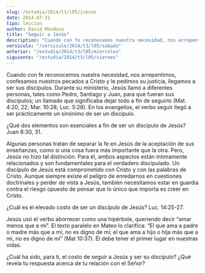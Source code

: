 ```yaml
---
slug: /estudia/2014/t3/l05/jueves
date: 2014-07-31
tipo: leccion
author: David Mendoza
title: "Seguir a Jesús"
description: "Cuando con fe reconocemos nuestra necesidad, nos arrepentimos, confesamos nuestros pecados a Cristo y le pedimos su justicia, llegamos a ser sus discípulos. Durante su ministerio, Jesús llamó a diferentes personas, tales como Pedro, Santiago y Juan, para que fueran sus discípulos; un llamado que significaba dejar todo a fin de seguirlo"
versiculo: "/versiculo/2014/t3/l05/sabado"
anterior: "/estudia/2014/t3/l05/miercoles"
siguiente: "/estudia/2014/t3/l05/viernes"
---
```


Cuando con fe reconocemos nuestra necesidad, nos arrepentimos, confesamos nuestros pecados a Cristo y le pedimos su justicia, llegamos a ser sus discípulos. Durante su ministerio, Jesús llamó a diferentes personas, tales como Pedro, Santiago y Juan, para que fueran sus discípulos; un llamado que significaba dejar todo a fin de seguirlo (Mat. 4:20, 22; Mar. 10:28; Luc. 5:28). En los evangelios, el verbo seguir llegó a ser prácticamente un sinónimo de ser un discípulo.

¿Qué dos elementos son esenciales a fin de ser un discípulo de Jesús? Juan 8:30, 31.

Algunas personas tratan de separar la fe en Jesús de la aceptación de sus enseñanzas, como si una cosa fuera más importante que la otra. Pero, Jesús no hizo tal distinción. Para él, ambos aspectos están íntimamente relacionados y son fundamentales para el verdadero discipulado. Un discípulo de Jesús está comprometido con Cristo y con las palabras de Cristo. Aunque siempre existe el peligro de enredarnos en cuestiones doctrinales y perder de vista a Jesús, también necesitamos estar en guardia contra el riesgo opuesto de pensar que lo único que importa es creer en Cristo.

¿Cuál es el elevado costo de ser un discípulo de Jesús? Luc. 14:25-27.

Jesús usó el verbo aborrecer como una hipérbole, queriendo decir “amar menos que a mí”. El texto paralelo en Mateo lo clarifica: “El que ama a padre o madre más que a mí, no es digno de mí; el que ama a hijo o hija más que a mí, no es digno de mí” (Mat 10:37). Él debe tener el primer lugar en nuestras vidas.

¿Cuál ha sido, para ti, el costo de seguir a Jesús y ser su discípulo? ¿Qué revela tu respuesta acerca de tu relación con el Señor?

